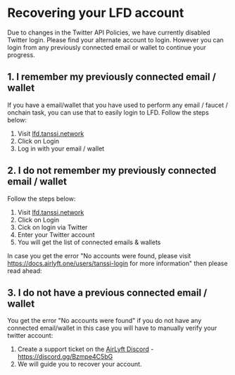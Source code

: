 # Recovering your LFD account

Due to changes in the Twitter API Policies, we have currently disabled Twitter login. Please find your alternate account to login.
However you can login from any previously connected email or wallet to continue your progress.

## 1. I remember my previously connected email / wallet
If you have a email/wallet that you have used to perform any email / faucet / onchain task, you can use that to easily login to LFD.
Follow the steps below:
1. Visit [lfd.tanssi.network](LFD)
2. Click on Login
3. Log in with your email / wallet

## 2. I do not remember my previously connected email / wallet
Follow the steps below:
1. Visit [lfd.tanssi.network](LFD)
2. Click on Login
3. Cick on login via Twitter
4. Enter your Twitter account
5. You will get the list of connected emails & wallets

In case you get the error "No accounts were found, please visit https://docs.airlyft.one/users/tanssi-login for more information" then please read ahead:

## 3. I do not have a previous connected email / wallet
You get the error "No accounts were found" if you do not have any connected email/wallet in this case you will have to manually verify your twitter account:
1. Create a support ticket on the [AirLyft Discord](https://discord.gg/Bzmpe4C5bG) - https://discord.gg/Bzmpe4C5bG
2. We will guide you to recover your account.
